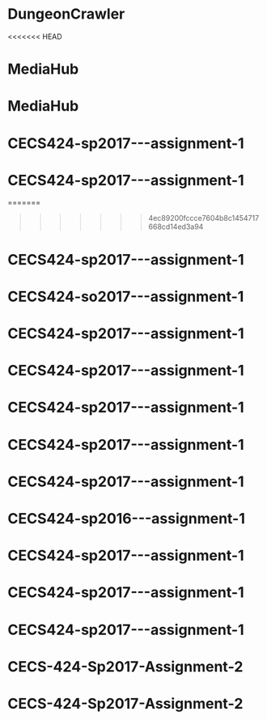 # DungeonCrawler
<<<<<<< HEAD
# MediaHub
# MediaHub
# CECS424-sp2017---assignment-1
# CECS424-sp2017---assignment-1
=======
>>>>>>> 4ec89200fccce7604b8c1454717668cd14ed3a94
# CECS424-sp2017---assignment-1
# CECS424-so2017---assignment-1
# CECS424-sp2017---assignment-1
# CECS424-sp2017---assignment-1
# CECS424-sp2017---assignment-1
# CECS424-sp2017---assignment-1
# CECS424-sp2017---assignment-1
# CECS424-sp2016---assignment-1
# CECS424-sp2017---assignment-1
# CECS424-sp2017---assignment-1
# CECS424-sp2017---assignment-1
# CECS-424-Sp2017-Assignment-2
# CECS-424-Sp2017-Assignment-2
